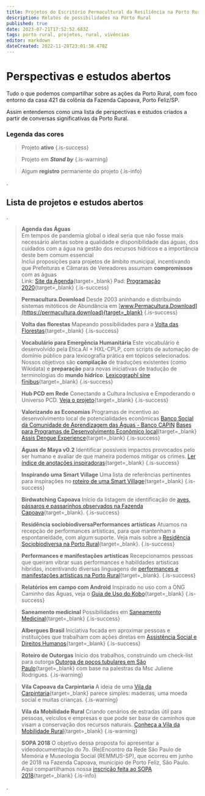 ```yaml
---
title: Projetos do Escritório Permacultural da Resiliência na Porto Rural
description: Relatos de possibilidades na Porto Rural
published: true
date: 2023-07-21T17:52:52.683Z
tags: porto rural, projetos, rural, vivências
editor: markdown
dateCreated: 2022-11-28T23:01:38.478Z
---
```


# Perspectivas e estudos abertos

Tudo o que podemos compartilhar sobre as ações da Porto Rural, com foco entorno da casa 421 da colônia da Fazenda Capoava, Porto Feliz/SP. 

Assim entendemos como uma lista de perspectivas e estudos criados a partir de conversas significativas da Porto Rural.

### Legenda das cores
> Projeto **ativo**
{.is-success}

> Projeto em ***Stand by***
{.is-warning}

> Algum **registro** permanente do projeto
{.is-info}

.
## Lista de projetos e estudos abertos

.
> **Agenda das Águas**
<br>Em tempos de pandemia global o ideal seria que não fosse mais necessário alertas sobre a qualidade e disponibilidade das águas, dos cuidados com a água na gestão dos recursos hídricos e a importância deste bem comum essencial
<br>Inclui proposições para projetos de âmbito municipal, incentivando que Prefeituras e Câmaras de Vereadores assumam **compromissos** com as águas
<br>Link: [Site da Agenda](https://agenda.aguas.bio.br){target=_blank}
Pad: [Programação 2020](https://pad.aguas.cc/p/ProgramA%C3%A7%C3%A3o_2020){target=_blank}
{.is-success}

> **Permacultura.Download**
Desde 2003 aninhando e distribuindo sistemas mitóticos de Abundância em [www.Permacultura.Download](https://permacultura.download){target=_blank}
{.is-success}

> **Volta das florestas**
Mapeando possibilidades para a [Volta das Florestas](https://ciclos.aguas.ml/porto-rural/caminhos-possiveis/mapeando-possibilidades-para-a-volta-das-florestas){target=_blank}
{.is-success}

> **Vocabulário para Emergência Humanitária**
Este vocabulário é desenvolvido pela Etica.AI + HXL-CPLP, com scripts de automação de domínio público para lexicografia prática em tópicos selecionados. Nossos objetivos são **compilação** de traduções existentes (como Wikidata) e **preparação** para novas iniciativas de tradução de terminologias do **mundo hídrico**. [Lexicographī sine fīnibus](https://github.com/EticaAI/lexicographi-sine-finibus){target=_blank}
{.is-success}


> **Hub PCD em Rede**
Conectando a Cultura Inclusiva e Empoderando o Universo PCD. [Veja o projeto](https://rafaelferraz.notion.site/rafaelferraz/Hub-PCD-em-Rede-f614db87ecd84f84a982d72046aa5406){target=_blank}
{.is-success}

> **Valorizando as Economias**
Programas de incentivo ao desenvolvimento local de potencialidades econômicas
[Banco Social da Comunidade de Aprendizagem das Águas - Banco CAPIN](https://bancocapin.ga)
[Bases para Programas de Desenvolvimento Econômico local](https://ciclos.aguas.ml/porto-rural/caminhos-possiveis/valorizando-as-economias){target=_blank}
[Assis Dengue Experience](https://ciclos.aguas.ml/porto-rural/caminhos-possiveis/assis-experience){target=_blank}
{.is-success}

> **Águas de Maya v0.2**
Identificar possíveis impactos provocados pelo ser humano e avaliar de que maneira podemos mitigar os crimes.
[Ler índice de anotações inspiradoras](https://ciclos.aguas.ml/porto-rural/caminhos-possiveis/aguas-de-maya){target=_blank}
{.is-success}

> **Inspirando uma Smart Village**
Uma lista de referências pertinentes para inspirações no [roteiro de uma Smart Village](https://ciclos.aguas.ml/porto-rural/caminhos-possiveis/inspiracoes-do-roteiro-da-smart-village){target=_blank}
{.is-success}

> **Birdwatching Capoava**
Início da listagem de identificação de [aves, pássaros e passarinhos observados na Fazenda Capoava](/porto-rural/caminhos-possiveis/lista-de-aves-na-capoava){target=_blank}.
{.is-success}

> **Residência sociobiodiversaPerformances artísticas**
Atuamos na recepção de performances artísticas, para que mantenham a espontaneidade, com algum suporte. Veja mais sobre a [Residência Sociobiodiversa na Porto Rural](https://ciclos.aguas.ml/porto-rural/caminhos-possiveis/residencia-sociobiodiversa){target=_blank}.
{.is-success}

> **Performances e manifestações artísticas**
Recepcionamos pessoas que queiram vibrar suas performances e habilidades artísticas híbridas, incentivando diversas linguagens de [performances e manifestações artísticas na Porto Rural](https://ciclos.aguas.ml/porto-rural/caminhos-possiveis/artes){target=_blank}.
{.is-success}

> **Relatórios em campo com Android**
Inspirado no uso com a ONG Caminho das Águas, veja o [Guia de Uso do Kobo](https://ciclos.aguas.ml/plataforma/ferramentas/relatorios-android){target=_blank}
{.is-success}

> **Saneamento medicinal**
Possibilidades em [Saneamento Medicinal](https://ciclos.aguas.ml/porto-rural/caminhos-possiveis/saneamento-medicinal-na-capoava){target=_blank}
{.is-success}

> **Albergues Brasil**
Iniciativa focada em aproximar pessoas e instituições que trabalham com ações diretas em   [Assistência Social e Direitos Humanos](https://ciclos.aguas.ml/porto-rural/caminhos-possiveis/albergues-brasil){target=_blank}
{.is-success}

> **Roteiro de Outorgas**
Início dos trabalhos, construindo um check-list para outorga [Outorga de poços tubulares em São Paulo](https://ciclos.aguas.ml/porto-rural/caminhos-possiveis/outorgas-poços-tubulares){target=_blank} com base na palestras da Msc Juliene Rodrigues.
{.is-warning}

> **Vila Capoava da Carpintaria**
A ideia de uma [Vila da Carpintaria](https://ciclos.aguas.ml/porto-rural/caminhos-possiveis/vila-da-carpintaria){target=_blank} parece simples: madeiras, uma moeda social e muitas crianças.
{.is-warning}

> **Vila da Mobilidade Rural**
Criando cenários de estradas útil para pessoas, veículos e empresas e que pode ser base de caminhos que visam a conservação dos recursos naturais.
[Conheça a Vila da Mobilidade Rural](https://ciclos.aguas.ml/porto-rural/caminhos-possiveis/vila-da-mobilidade){target=_blank}
{.is-warning}

> **SOPA 2018**
O objetivo dessa proposta foi apresentar a videodocumentação do 7o. (Re)Encontro da Rede São Paulo de Memória e Museologia Social (REMMUS-SP), que ocorreu em junho de 2018 na Fazenda Capoava, município de Porto Feliz, São Paulo.
Aqui compartilhamos nossa [inscrição feita ao SOPA 2018](https://ciclos.aguas.ml/porto-rural/sopa-chile){target=_blank}
{.is-info}


.
